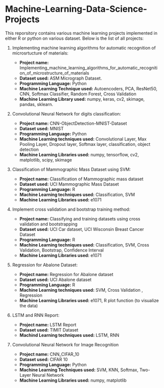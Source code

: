 # Machine-Learning-Data-Science-Projects

This reporsitory contains various machine learning projects implemented in either R or python on various dataset. Below is the list of all projects:

1. Implementing machine learning algorithms for automatic recognition of microsrtucture of materials:
    - **Project name:** Implementing_machine_learning_algorithms_for_automatic_recognition_of_microstructure_of_materials
    - **Dataset used:** ASM Micrograph Dataset.
    - **Programming Language:** Python
    - **Machine Learning Technique used:** Autoencoders, PCA, ResNet50, CNN, Softmax Classifier, Random Forest, Cross Validation
    - **Machine Learning Library used:**  numpy, keras, cv2, skimage, pandas, sklearn.
    
2. Convolutional Neural Network for digits classification:
    - **Project name:** CNN-ObjectDetection-MNIST-Dataset
    - **Dataset used:** MNIST 
    - **Programming Language:** Python
    - **Machine Learning techniques used:** Convolutional Layer, Max Pooling Layer, Dropout layer, Softmax layer, classification, object detection
    - **Machine Learning Libraries used:** numpy, tensorflow, cv2, matplotlib, scipy, skimage
    
3. Classification of Mammographic Mass Dataset using SVM:
    - **Project name:** Classification of Mammographic mass dataset
    - **Dataset used:** UCI Mammographic Mass Dataset
    - **Programming Language:** R
    - **Machine Learning techniques used:** Classification, SVM
    - **Machine Learning Libraries used:** e1071

4. Implement cross validation and bootstrap training method:
    - **Project name:** Classifying and training datasets using cross validation and bootstrapping
    - **Dataset used:** UCI Car dataset, UCI Wisconsin Breast Cancer Dataset
    - **Programming Language:** R
    - **Machine Learning techniques used:** Classification, SVM, Cross Validation, Bootstrap, Confidence Interval
    - **Machine Learning Libraries used:** e1071

5. Regression for Abalone Dataset:
    - **Project name:** Regression for Abalone dataset
    - **Dataset used:** UCI Abalone dataset
    - **Programming Language:** R
    - **Machine Learning techniques used:** SVM, Cross Validation , Regression
    - **Machine Learning Libraries used:** e1071, R plot function (to visualize the data)

6. LSTM and RNN Report:
    - **Project name:** LSTM Report
    - **Dataset used:** TIMIT Dataset
    - **Machind Learning techniques used:** LSTM, RNN
    
7. Convolutional Neural Network for Image Recognition
    - **Project name:** CNN_CIFAR_10
    - **Dataset used:** CIFAR 10
    - **Programming Language:** Python
    - **Machine Learning Techniques used:** SVM, KNN, Softmax, Two-Layer Neural Network
    - **Machine Learning Libraries used:** numpy, matplotlib
